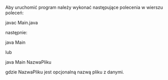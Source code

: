 Aby uruchomić program należy wykonać następujące polecenia w wierszu poleceń:

javac Main.java

następnie:

java Main

lub

java Main NazwaPliku

gdzie NazwaPliku jest opcjonalną nazwą pliku z danymi.
